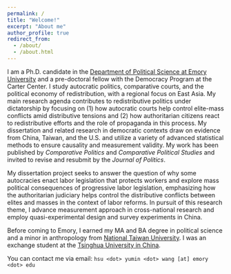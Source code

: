 ```yaml
---
permalink: /
title: "Welcome!"
excerpt: "About me"
author_profile: true
redirect_from: 
  - /about/
  - /about.html
---
```


I am a Ph.D. candidate in the [Department of Political Science at Emory University](http://polisci.emory.edu/home/) and a pre-doctoral fellow with the Democracy Program at the Carter Center. I study autocratic politics, comparative courts, and the political economy of redistribution, with a regional focus on East Asia. My main research agenda contributes to redistributive politics under dictatorship by focusing on (1) how autocratic courts help control elite-mass conflicts amid distributive tensions and (2) how authoritarian citizens react to redistributive efforts and the role of propaganda in this process. My dissertation and related research in democratic contexts draw on evidence from China, Taiwan, and the U.S. and utilize a variety of advanced statistical methods to ensure causality and measurement validity. My work has been published by _Comparative Politics_ and _Comparative Political Studies_ and invited to revise and resubmit by the _Journal of Politics_. 

My dissertation project seeks to answer the question of why some autocracies enact labor legislation that protects workers and explore mass political consequences of progressive labor legislation, emphasizing how the authoritarian judiciary helps control the distributive conflicts between elites and masses in the context of labor reforms. In pursuit of this research theme, I advance measurement approach in cross-national research and employ quasi-experimental design and survey experiments in China.

Before coming to Emory, I earned my MA and BA degree in political science and a minor in anthropology from [National Taiwan University](https://www.ntu.edu.tw/english/). I was an exchange student at the [Tsinghua University in China](https://www.tsinghua.edu.cn/en/).

You can contact me via email: `hsu <dot> yumin <dot> wang [at] emory <dot> edu`
